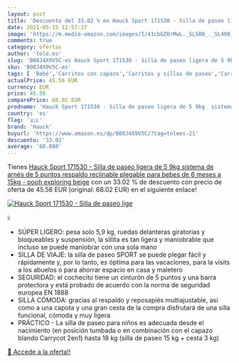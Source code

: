 ```yaml
---
layout: post
title: 'Descuento del 33.02 % en Hauck Sport 171530 - Silla de paseo lige'
date: 2021-05-15 12:57:37
image: 'https://m.media-amazon.com/images/I/41cbGZOrMwL._SL500_._SL400_.jpg'
comments: true
category: ofertas
author: 'tole.es'
slug: 'B08J4X9V5C-es Hauck Sport 171530 - Silla de paseo ligera de 5 9kg...'
sku: 'B08J4X9V5C-es'
tags: [ 'Bebé','Carritos con capazo','Carritos y sillas de paseo','Carritos, sillas de paseo y accesorios','hauck', ]
actualPrice: 45.56 EUR
currency: EUR
price: 45.56
comparePrice: 68.02 EUR
prodname: 'Hauck Sport 171530 - Silla de paseo ligera de 5 9kg  sistema de arnés de 5 puntos  respaldo reclinable  plegable  para bebes de 6 meses a 15kg - pooh exploring beige'
country: 'es'
flag: '🇪🇸'
brand: 'Hauck'
buyurl: 'https://www.amazon.es/dp/B08J4X9V5C/?tag=tolees-21'
descuento: '33.02'
average: '60.888'
---
```


Tienes [Hauck Sport 171530 - Silla de paseo ligera de 5 9kg  sistema de arnés de 5 puntos  respaldo reclinable  plegable  para bebes de 6 meses a 15kg - pooh exploring beige](https://www.amazon.es/dp/B08J4X9V5C/?tag=tolees-21) con un 33.02 % de descuento con precio de oferta de 45.56 EUR (original: 68.02 EUR) en el siguiente enlace!

[![Hauck Sport 171530 - Silla de paseo lige](https://m.media-amazon.com/images/I/41cbGZOrMwL._SL500_._SL400_.jpg)](https://www.amazon.es/dp/B08J4X9V5C/?tag=tolees-21)

ℹ️:

- SÚPER LIGERO: pesa solo 5,9 kg, ruedas delanteras giratorias y bloqueables y suspensión, la sillita es tan ligera y maniobrable que incluso se puede maniobrar con una sola mano
- SILLA DE VIAJE: la silla de paseo SPORT se puede plegar fácil y rápidamente y, por lo tanto, es óptima para las vacaciones, para la visits a los abuelos o para ahorrar espacio en casa y maletero
- SEGURIDAD: el cochecito tiene un cinturón de 5 puntos y una barra protectora y está probado de acuerdo con la norma de seguridad europea EN 1888
- SILLA CÓMODA: gracias al respaldo y reposapiés multiajustable, así como a una capota y una gran cesta de la compra disfrutará de una silla funcional, cómoda y muy ligera
- PRÁCTICO - La silla de paseo para niños es adecuada desde el nacimiento (en posición tumbada o en combinación con el capazo blando Carrycot 2en1) hasta 18 kg (silla de paseo 15 kg + cesta 3 kg)

[🛒 Accede a la oferta!!](https://www.amazon.es/dp/B08J4X9V5C/?tag=tolees-21)
